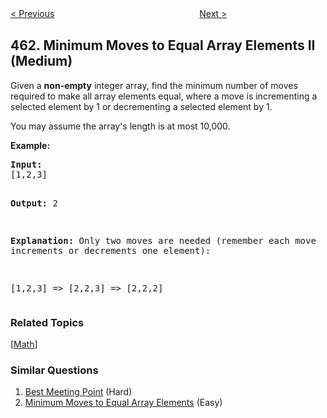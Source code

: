 <!--|This file generated by command(leetcode description); DO NOT EDIT.    |-->
<!--+----------------------------------------------------------------------+-->
<!--|@author    Openset <openset.wang@gmail.com>                           |-->
<!--|@link      https://github.com/openset                                 |-->
<!--|@home      https://github.com/openset/leetcode                        |-->
<!--+----------------------------------------------------------------------+-->

[< Previous](https://github.com/openset/leetcode/tree/master/problems/hamming-distance "Hamming Distance")
　　　　　　　　　　　　　　　　
[Next >](https://github.com/openset/leetcode/tree/master/problems/island-perimeter "Island Perimeter")

## 462. Minimum Moves to Equal Array Elements II (Medium)

<p><p>Given a <b>non-empty</b> integer array, find the minimum number of moves required to make all array elements equal, where a move is incrementing a selected element by 1 or decrementing a selected element by 1.</p>

<p>You may assume the array's length is at most 10,000.</p>

<p><b>Example:</b>
<pre>
<b>Input:</b>
[1,2,3]

<b>Output:</b>
2

<b>Explanation:</b>
Only two moves are needed (remember each move increments or decrements one element):

[1,2,3]  =>  [2,2,3]  =>  [2,2,2]
</pre>
</p></p>

### Related Topics
  [[Math](https://github.com/openset/leetcode/tree/master/tag/math/README.md)]

### Similar Questions
  1. [Best Meeting Point](https://github.com/openset/leetcode/tree/master/problems/best-meeting-point) (Hard)
  1. [Minimum Moves to Equal Array Elements](https://github.com/openset/leetcode/tree/master/problems/minimum-moves-to-equal-array-elements) (Easy)

